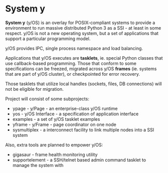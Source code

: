 System y
========

__System y__ (y/OS) is an overlay for POSIX-compliant systems to provide a environment to run massive distributed Python 3 as a SSI - at least in some respect. y/OS is not a new operating system, but a set of applications that support a particular programming model.

y/OS provides IPC, single process namespace and load balancing.

Applications that y/OS executes are __tasklets__, ie. special Python classes that use callback-based programming. Those that conform to some specifications can be freezed, migrated across y/OS __frames__ (ie. systems that are part of y/OS cluster), or checkpointed for error recovery.

Those tasklets that utilize local handles (sockets, files, DB connections) will not be eligible for migration.

Project will consist of some subprojects:

* ypage - y/Page - an enterprise-class y/OS runtime
* yos - y/OS Interface - a specification of application interface
* examples - a set of y/OS tasklet examples
* yframe - y/Frame - page coordinator on one node
* sysmultiplex - a interconnect facility to link multiple nodes into a SSI system

Also, extra tools are planned to empower y/OS:

* gigasaur - frame health monitoring utility
* supportelement - a SSH/telnet based admin command tasklet to manage the system with